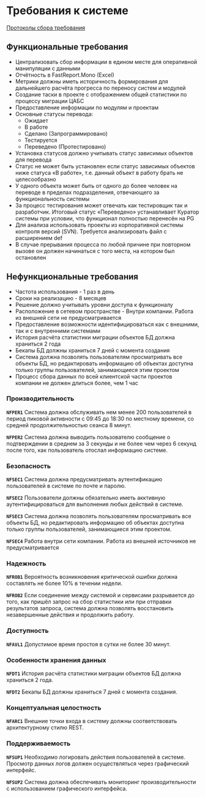 # Требования к системе

[Протоколы сбора требования](interviews.md)

## Функциональные требования
 - Централизовать сбор информации в едином месте для оперативной манипуляции с данными
 - Отчётность в FastReport.Mono (Excel)
 - Метрики должны иметь историчность формирования для дальнейшего расчёта прогресса по переносу систем и модулей
 - Создание таски в проекте с отображением общей статистики по процессу миграции ЦАБС
 - Предоставление информации по модулям и проектам
 - Основные статусы перевода:
    - Ожидает
    - В работе
    - Сделано (Запрограммировано)
    - Тестируется
    - Переведено (Протестировано)
 - Установка статусов должно учитывать статус зависимых объектов для перевода
 - Статус не может быть установлен если статус зависимых объектов ниже статуса «В работе», т.е. данный объект в работу брать не целесообразно
 - У одного объекта может быть от одного до более человек на переводе в пределах подразделения, отвечающего за функциональность системы
 - За процесс тестирования может отвечать как тестировщик так и разработчик. Итоговый статус «Переведено» устанавливает Куратор системы при условии, что функционал полностью перенесён на PG
 - Для анализа использовать проекты из корпоративной системы контроля версий (SVN). Требуется анализировать файл с расширением def
 - В случае прерывания процесса по любой причине при повторном вызове он должен начинаться с того места, на котором был остановлен

## Нефункциональные требования
 - Частота использования - 1 раз в день
 - Сроки на реализацию - 8 месяцев
 - Решение должно учитывать уровни доступа к функционалу
 - Расположение в сетевом пространстве - Внутри компании. Работа из внешней сети не предусматривается
 - Предоставление возможности идентифицироваться как с внешними, так и с внутренними системами
 - История расчёта статистики миграции объектов БД должна храниться 2 года
 - Бекапы БД должны храниться 7 дней с момента создания
 - Система должна позволять пользователям просматривать все объекты БД, но редактировать информацию об объектах доступна только группы пользователей, занимающиеся этим проектом
 - Процесс сбора данных по всей клиентской части проектов компании не должен длиться более, чем 1 час

### Производительность

**`NFPER1`** Система должна обслуживать нем менее 200 пользователей в период пиковой активности с 09:45 до 18:30 по местному времени, со средней продолжительностью сеанса 8 минут.    

**`NFPER2`** Система должна выводить пользователю сообщение о подтверждении в среднем за 3 секунды и не более чем через 6 секунд после того, как пользователь отослал информацию системе.  

### Безопасность

**`NFSEC1`** Система должна предусматривать аутентификацию пользователей в системе по почте и паролю.  

**`NFSEC2`** Пользователи должны обязательно иметь акктивную аутентифицироваться для выполнения любых действий в системе.

**`NFSEC3`** Система должна позволять пользователям просматривать все объекты БД, но редактировать информацию об объектах доступна только группы пользователей, занимающиеся этим проектом.

**`NFSEC4`** Работа внутри сети компании. Работа из внешней источников не предусматривается

### Надежность

**`NFROB1`** Вероятность возникновения критической ошибки должна составлять не более 10% в течении недели.  

**`NFROB2`** Если соединение между системой и сервисами разрывается до того, как пришёл запрос на сбор статистики или при отправки результатов запроса, система должна позволять восстановить незавершенные действия и продолжить работу.

### Доступность

**`NFAVL1`** Допустимое время простоя в сутки не более 30 минут.

### Особенности хранения данных 

**`NFDT1`** История расчёта статистики миграции объектов БД должна храниться 2 года.  

**`NFDT2`** Бекапы БД должны храниться 7 дней с момента создания.

### Концептуальная целостность

**`NFARC1`** Внешние точки входа в систему должны соответствовать архитектурному стилю REST.  

### Поддерживаемость

**`NFSUP1`** Необходимо логировать действия пользователей в системе. Просмотр данных логов должен осуществляться через графический интерфейс. 

**`NFSUP2`** Система должна обеспечивать мониторинг производительности с использованием графического интерфейса.